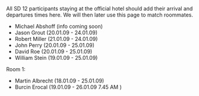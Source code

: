 All SD 12 participants staying at the official hotel should add their arrival and departures times here. We will then later use this page to match roommates.

 * Michael Abshoff (info coming soon)
 * Jason Grout (20.01.09 - 24.01.09)
 * Robert Miller (21.01.09 - 24.01.09)
 * John Perry (20.01.09 - 25.01.09)
 * David Roe (20.01.09 - 25.01.09)
 * William Stein (19.01.09 - 25.01.09)

Room 1:
 * Martin Albrecht (18.01.09 - 25.01.09)
 * Burcin Erocal (19.01.09 - 26.01.09 7.45 AM ) 
